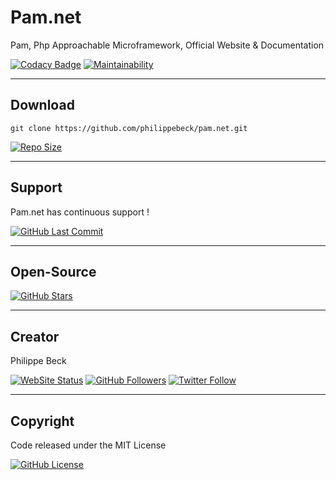 # Pam.net

Pam, Php Approachable Microframework, Official Website & Documentation

[![Codacy Badge](https://app.codacy.com/project/badge/Grade/63dfee72718748f982fd515eb56b9ecc)](https://www.codacy.com/gh/devsagency/pam.net/dashboard)
[![Maintainability](https://api.codeclimate.com/v1/badges/6559a883b2fd7c3fc9a5/maintainability)](https://codeclimate.com/github/devsagency/pam.net/maintainability)

---

## Download

`git clone https://github.com/philippebeck/pam.net.git`  
  
[![Repo Size](https://img.shields.io/github/repo-size/philippebeck/pam.net.svg?label=Repo+Size)](https://github.com/philippebeck/pam.net/tree/master)

---

## Support

Pam.net has continuous support !

[![GitHub Last Commit](https://img.shields.io/github/last-commit/philippebeck/pam.net.svg?label=Last+Commit)](https://github.com/philippebeck/pam.net/commits/master)

---

## Open-Source

[![GitHub Stars](https://img.shields.io/github/stars/philippebeck/pam.net.svg?label=GitHub+:+Pam.net+|+Stars)](https://github.com/philippebeck/pam.net)

---

## Creator

Philippe Beck

[![WebSite Status](https://img.shields.io/website-up-down-green-red/https/philippebeck.net.svg?label=https://philippebeck.net)](https://philippebeck.net)
[![GitHub Followers](https://img.shields.io/github/followers/philippebeck.svg?label=GitHub+:+philippebeck+|+Followers)](https://github.com/philippebeck)
[![Twitter Follow](https://badgen.net/twitter/follow/ph_beck)](https://twitter.com/ph_beck)

---

## Copyright

Code released under the MIT License

[![GitHub License](https://img.shields.io/github/license/philippebeck/pam.net.svg?label=License)](https://github.com/philippebeck/pam.net/blob/master/LICENSE)
